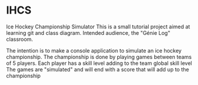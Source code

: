 # IHCS
Ice Hockey Championship Simulator
This is a small tutorial project aimed at learning git and class diagram.
Intended audience, the "Génie Log" classroom.

The intention is to make a console application to simulate an ice hockey championship.
The championship is done by playing games between teams of 5 players.
Each player has a skill level adding to the team global skill level
The games are "simulated" and will end with a score that will add up to the championship
